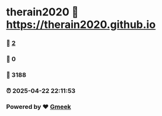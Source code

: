 # therain2020 :link: https://therain2020.github.io 
### :page_facing_up: [2](https://therain2020.github.io/tag.html) 
### :speech_balloon: 0 
### :hibiscus: 3188 
### :alarm_clock: 2025-04-22 22:11:53 
### Powered by :heart: [Gmeek](https://github.com/Meekdai/Gmeek)
